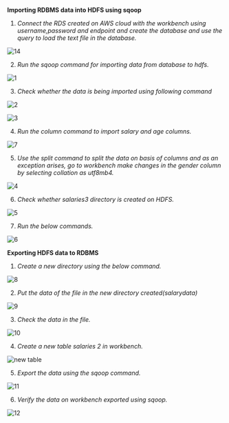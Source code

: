 **Importing RDBMS data into HDFS using sqoop**

1. *Connect the RDS created on AWS cloud with the workbench using username,password and endpoint and create the database and use the query to load the text file in the database.*

![14](https://user-images.githubusercontent.com/44541800/86369158-adcbf880-bc9b-11ea-95ee-7146ff5d9083.png)


2. *Run the sqoop command for importing data from database to hdfs.*

![1](https://user-images.githubusercontent.com/44541800/86369269-d05e1180-bc9b-11ea-9c25-ad2a9c5502fb.png)


3. *Check whether the data is being imported using following command*

![2](https://user-images.githubusercontent.com/44541800/86369396-03a0a080-bc9c-11ea-8cd0-4539d775d28a.png)

![3](https://user-images.githubusercontent.com/44541800/86369347-ee2b7680-bc9b-11ea-8861-87189d516dc3.png)



4. *Run the column command to import salary and age columns.*


![7](https://user-images.githubusercontent.com/44541800/86369746-7d388e80-bc9c-11ea-8709-2f4a083353bf.png)



5. *Use the split command to split the data on basis of columns and as an exception arises,  go to workbench make changes in the gender column by selecting collation as utf8mb4.*

![4](https://user-images.githubusercontent.com/44541800/86369676-6bef8200-bc9c-11ea-8595-87b2c47879ea.png)


6. *Check whether salaries3 directory is created on HDFS.*

![5](https://user-images.githubusercontent.com/44541800/86369687-6f830900-bc9c-11ea-9678-e6dac268b400.png)



7. *Run the below commands.*

![6](https://user-images.githubusercontent.com/44541800/86369741-7ad63480-bc9c-11ea-8f6f-f54f3aa32a15.png)




**Exporting HDFS data to RDBMS**

1. *Create a new directory using the below command.*

![8](https://user-images.githubusercontent.com/44541800/86369756-80cc1580-bc9c-11ea-9c26-9b82dfaa4e25.png)



2. *Put the data of the file in the new directory created(salarydata)*

![9](https://user-images.githubusercontent.com/44541800/86369779-86c1f680-bc9c-11ea-96c7-fdbda6d5203b.png)



3. *Check the data in the file.*

![10](https://user-images.githubusercontent.com/44541800/86369783-888bba00-bc9c-11ea-8025-596656e22d2f.png)



4. *Create a new table salaries 2 in workbench.*

![new table](https://user-images.githubusercontent.com/44541800/86375443-4d40b980-bca3-11ea-9060-efee6b382df1.png)



5. *Export the data using the sqoop command.*

![11](https://user-images.githubusercontent.com/44541800/86369791-8a557d80-bc9c-11ea-8ada-d9d3ec7527c2.png)



6. *Verify the data on workbench exported using sqoop.*

![12](https://user-images.githubusercontent.com/44541800/86369796-8c1f4100-bc9c-11ea-93b7-1cca9c2f1d06.png)


